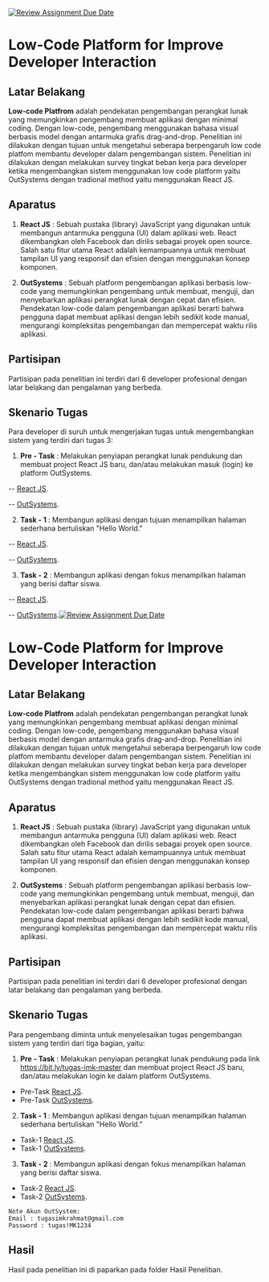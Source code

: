 
[![Review Assignment Due Date](https://classroom.github.com/assets/deadline-readme-button-24ddc0f5d75046c5622901739e7c5dd533143b0c8e959d652212380cedb1ea36.svg)](https://classroom.github.com/a/RumRVgk1)

  

# Low-Code Platform for Improve Developer Interaction

  

## Latar Belakang

**Low-code Platfrom** adalah pendekatan pengembangan perangkat lunak yang memungkinkan pengembang membuat aplikasi dengan minimal coding. Dengan low-code, pengembang menggunakan bahasa visual berbasis model dengan antarmuka grafis drag-and-drop. Penelitian ini dilakukan dengan tujuan untuk mengetahui seberapa berpengaruh low code platfom membantu developer dalam pengembangan sistem. Penelitian ini dilakukan dengan melakukan survey tingkat beban kerja para developer ketika mengembangkan sistem menggunakan low code platform yaitu OutSystems dengan tradional method yaitu menggunakan React JS.

  

## Aparatus

1.  **React JS** : Sebuah pustaka (library) JavaScript yang digunakan untuk membangun antarmuka pengguna (UI) dalam aplikasi web. React dikembangkan oleh Facebook dan dirilis sebagai proyek open source. Salah satu fitur utama React adalah kemampuannya untuk membuat tampilan UI yang responsif dan efisien dengan menggunakan konsep komponen.

2.  **OutSystems** : Sebuah platform pengembangan aplikasi berbasis low-code yang memungkinkan pengembang untuk membuat, menguji, dan menyebarkan aplikasi perangkat lunak dengan cepat dan efisien. Pendekatan low-code dalam pengembangan aplikasi berarti bahwa pengguna dapat membuat aplikasi dengan lebih sedikit kode manual, mengurangi kompleksitas pengembangan dan mempercepat waktu rilis aplikasi.

  

## Partisipan

Partisipan pada penelitian ini terdiri dari 6 developer profesional dengan latar belakang dan pengalaman yang berbeda.

  

## Skenario Tugas

Para developer di suruh untuk mengerjakan tugas untuk mengembangkan sistem yang terdiri dari tugas 3:

  

1.  **Pre - Task** : Melakukan penyiapan perangkat lunak pendukung dan membuat project React JS baru, dan/atau melakukan masuk (login) ke platform OutSystems.

-- [React JS](https://youtu.be/qBunv5qYi0Y?si=CVKiKPH43zzd4N2x).

-- [OutSystems](https://youtu.be/Sad6kIYY7yk?si=rAKSuHXqIBW95Zys).

2.  **Task - 1** : Membangun aplikasi dengan tujuan menampilkan halaman sederhana bertuliskan "Hello World."

-- [React JS](https://youtu.be/qBunv5qYi0Y?si=CVKiKPH43zzd4N2x).

-- [OutSystems](https://youtu.be/Sad6kIYY7yk?si=rAKSuHXqIBW95Zys).

3.  **Task - 2** : Membangun aplikasi dengan fokus menampilkan halaman yang berisi daftar siswa.

-- [React JS](https://youtu.be/qBunv5qYi0Y?si=CVKiKPH43zzd4N2x).

-- [OutSystems](https://youtu.be/Sad6kIYY7yk?si=rAKSuHXqIBW95Zys).[![Review Assignment Due Date](https://classroom.github.com/assets/deadline-readme-button-24ddc0f5d75046c5622901739e7c5dd533143b0c8e959d652212380cedb1ea36.svg)](https://classroom.github.com/a/RumRVgk1)

  

# Low-Code Platform for Improve Developer Interaction

  

## Latar Belakang

**Low-code Platfrom** adalah pendekatan pengembangan perangkat lunak yang memungkinkan pengembang membuat aplikasi dengan minimal coding. Dengan low-code, pengembang menggunakan bahasa visual berbasis model dengan antarmuka grafis drag-and-drop. Penelitian ini dilakukan dengan tujuan untuk mengetahui seberapa berpengaruh low code platfom membantu developer dalam pengembangan sistem. Penelitian ini dilakukan dengan melakukan survey tingkat beban kerja para developer ketika mengembangkan sistem menggunakan low code platform yaitu OutSystems dengan tradional method yaitu menggunakan React JS.

  

## Aparatus

1.  **React JS** : Sebuah pustaka (library) JavaScript yang digunakan untuk membangun antarmuka pengguna (UI) dalam aplikasi web. React dikembangkan oleh Facebook dan dirilis sebagai proyek open source. Salah satu fitur utama React adalah kemampuannya untuk membuat tampilan UI yang responsif dan efisien dengan menggunakan konsep komponen.

2.  **OutSystems** : Sebuah platform pengembangan aplikasi berbasis low-code yang memungkinkan pengembang untuk membuat, menguji, dan menyebarkan aplikasi perangkat lunak dengan cepat dan efisien. Pendekatan low-code dalam pengembangan aplikasi berarti bahwa pengguna dapat membuat aplikasi dengan lebih sedikit kode manual, mengurangi kompleksitas pengembangan dan mempercepat waktu rilis aplikasi.

  

## Partisipan

Partisipan pada penelitian ini terdiri dari 6 developer profesional dengan latar belakang dan pengalaman yang berbeda.

  

## Skenario Tugas

Para pengembang diminta untuk menyelesaikan tugas pengembangan sistem yang terdiri dari tiga bagian, yaitu:
  

1.  **Pre - Task** : Melakukan penyiapan perangkat lunak pendukung pada link https://bit.ly/tugas-imk-master dan membuat project React JS baru, dan/atau melakukan login ke dalam platform OutSystems.
- Pre-Task [React JS](https://youtu.be/qBunv5qYi0Y?si=CVKiKPH43zzd4N2x).
- Pre-Task [OutSystems](https://youtu.be/Sad6kIYY7yk?si=rAKSuHXqIBW95Zys).

2.  **Task - 1** : Membangun aplikasi dengan tujuan menampilkan halaman sederhana bertuliskan "Hello World."
- Task-1 [React JS](https://youtu.be/ExJycO_PuxU?si=7UycbhV6vxD19e70).
- Task-1 [OutSystems](https://youtu.be/GMiPcNhIPKw?si=CHkkYx84lX02_6b4).

3.  **Task - 2** : Membangun aplikasi dengan fokus menampilkan halaman yang berisi daftar siswa.
- Task-2 [React JS](https://youtu.be/rhUz0VIi13A?si=vgo1NhSg31m3UCNd).
- Task-2 [OutSystems](https://youtu.be/QkCpRhq_eUY?si=4hHIUbB-rMQYBXlP).

```
Note Akun OutSystem:  
Email : tugasimkrahmat@gmail.com  
Password : tugas!MK1234
```

## Hasil
Hasil pada penelitian ini di paparkan pada folder Hasil Penelitian.